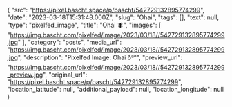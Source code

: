 {
  "src": "https://pixel.bascht.space/p/bascht/542729132895774299",
  "date": "2023-03-18T15:31:48.000Z",
  "slug": "Ohai",
  "tags": [],
  "text": null,
  "type": "pixelfed_image",
  "title": "Ohai 🪰",
  "images": [
    "https://img.bascht.com/pixelfed/image/2023/03/18//542729132895774299.jpg"
  ],
  "category": "posts",
  "media_url": "https://img.bascht.com/pixelfed/image/2023/03/18//542729132895774299.jpg",
  "description": "Pixelfed Image: Ohai ðª°",
  "preview_url": "https://img.bascht.com/pixelfed/image/2023/03/18//542729132895774299_preview.jpg",
  "original_url": "https://pixel.bascht.space/p/bascht/542729132895774299",
  "location_latitude": null,
  "additional_payload": null,
  "location_longitude": null
}